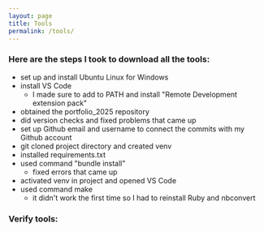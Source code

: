 ```yaml
---
layout: page
title: Tools
permalink: /tools/
---
```


### Here are the steps I took to download all the tools:
- set up and install Ubuntu Linux for Windows
- install VS Code
    - I made sure to add to PATH and install "Remote Development extension pack"
- obtained the portfolio_2025 repository 
- did version checks and fixed problems that came up
- set up Github email and username to connect the commits with my Github account
- git cloned project directory and created venv
- installed requirements.txt
- used command "bundle install"
    - fixed errors that came up
- activated venv in project and opened VS Code
- used command make
    - it didn't work the first time so I had to reinstall Ruby and nbconvert

### Verify tools: